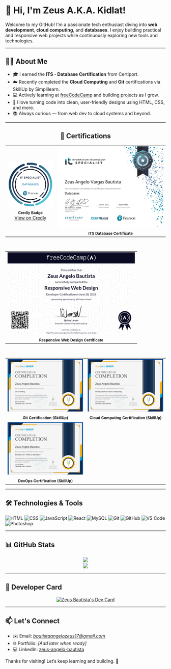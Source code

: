 # 👋 Hi, I'm Zeus A.K.A. Kidlat!

Welcome to my GitHub! I'm a passionate tech enthusiast diving into **web development**, **cloud computing**, and **databases**. I enjoy building practical and responsive web projects while continuously exploring new tools and technologies.

---

## 👨‍💻 About Me

- 🎓 I earned the **ITS - Database Certification** from Certiport.
- ☁️ Recently completed the **Cloud Computing** and **Git** certifications via SkillUp by Simplilearn.
- 💻 Actively learning at <a href="https://www.freecodecamp.org/kidlat" target="_blank">freeCodeCamp</a> and building projects as I grow.
- 🔨 I love turning code into clean, user-friendly designs using HTML, CSS, and more.
- 📚 Always curious — from web dev to cloud systems and beyond.

---

<div align="center">

## 🏅 Certifications

<!-- Top Row: Badge + ITS Certificate -->
<table style="border: none; border-collapse: collapse;" cellspacing="0" cellpadding="10">
  <tr>
    <td align="center" style="border: none;">
      <img src="https://github.com/kidlatpogi/kidlatpogi/blob/main/assets/certifications/it-specialist-databases-badge.png?raw=true" 
           alt="ITS Database Badge" width="150"/>
      <br/>
      <sub><strong>Credly Badge</strong></sub>
      <br/>
      <a href="https://www.credly.com/badges/ec097417-e36a-4642-b03b-df96919ae380/public_url" target="_blank">
        View on Credly
      </a>
    </td>
    <td align="center" style="border: none;">
      <a href="https://github.com/kidlatpogi/kidlatpogi/blob/main/assets/certifications/it-specialist-databases-certificate.png?raw=true" target="_blank">
        <img src="https://github.com/kidlatpogi/kidlatpogi/blob/main/assets/certifications/it-specialist-databases-certificate.png?raw=true" 
             alt="ITS Database Certificate" width="350" />
      </a>
      <br/>
      <sub><strong>ITS Database Certificate</strong></sub>
    </td>
  </tr>
</table>

<br/>

<!-- Responsive Web Design Certificate -->
<table style="border: none; border-collapse: collapse;" cellspacing="0" cellpadding="10">
  <tr>
    <td align="center" style="border: none;">
      <img src="https://github.com/kidlatpogi/kidlatpogi/blob/main/assets/certifications/responsive-web-design-certificate.png?raw=true" 
           alt="Responsive Web Design Certificate" width="400" />
      <br/>
      <sub><strong>Responsive Web Design Certificate</strong></sub>
    </td>
  </tr>
</table>

<br/>

<!-- Simplilearn Certifications (2 per row) -->
<table style="border: none; border-collapse: collapse;" cellspacing="0" cellpadding="10">
  <tr>
    <td align="center" style="border: none;">
      <a href="https://simpli-web.app.link/e/ZxbTrH51AUb" target="_blank">
        <img src="https://github.com/kidlatpogi/kidlatpogi/blob/main/assets/certifications/git-certification.png?raw=true" 
             alt="Git Certification" width="400" />
      </a>
      <br/>
      <sub><strong>Git Certification (SkillUp)</strong></sub>
    </td>
    <td align="center" style="border: none;">
      <a href="https://simpli-web.app.link/e/gKaLOY2xCUb" target="_blank">
        <img src="https://github.com/kidlatpogi/kidlatpogi/blob/main/assets/certifications/cloud-computing-certification.png?raw=true" 
             alt="Cloud Computing Certification" width="400" />
      </a>
      <br/>
      <sub><strong>Cloud Computing Certification (SkillUp)</strong></sub>
    </td>
  </tr>
  <tr>
    <td align="center" style="border: none;">
      <a href="https://simpli-web.app.link/e/Y9glztFeEUb" target="_blank">
        <img src="https://github.com/kidlatpogi/kidlatpogi/blob/main/assets/certifications/dev-ops-certification.png?raw=true" 
             alt="DevOps Certification" width="400" />
      </a>
      <br/>
      <sub><strong>DevOps Certification (SkillUp)</strong></sub>
    </td>
    <td align="center" style="border: none;">
      <!-- Optional: Leave this cell empty or use it for a future cert -->
    </td>
  </tr>
</table>

</div>

---

## 🛠️ Technologies & Tools

![HTML](https://img.shields.io/badge/-HTML5-E34F26?logo=html5&logoColor=white&style=for-the-badge)
![CSS](https://img.shields.io/badge/-CSS3-1572B6?logo=css3&logoColor=white&style=for-the-badge)
![JavaScript](https://img.shields.io/badge/-JavaScript-F7DF1E?logo=javascript&logoColor=black&style=for-the-badge)
![React](https://img.shields.io/badge/-React-20232A?logo=react&logoColor=61DAFB&style=for-the-badge)
![MySQL](https://img.shields.io/badge/-MySQL-4479A1?logo=mysql&logoColor=white&style=for-the-badge)
![Git](https://img.shields.io/badge/-Git-F05032?logo=git&logoColor=white&style=for-the-badge)
![GitHub](https://img.shields.io/badge/-GitHub-181717?logo=github&logoColor=white&style=for-the-badge)
![VS Code](https://img.shields.io/badge/-VSCode-007ACC?logo=visualstudiocode&logoColor=white&style=for-the-badge)
![Photoshop](https://img.shields.io/badge/-Photoshop-31A8FF?logo=adobephotoshop&logoColor=white&style=for-the-badge)

---

## 📊 GitHub Stats

<div align="center">
  <img src="https://github-readme-stats.vercel.app/api?username=kidlatpogi&show_icons=true&theme=github_dark" width="49%" />
</div>

<div align="center">
   <img src="https://github-readme-stats.vercel.app/api/top-langs/?username=kidlatpogi&layout=compact&theme=github_dark" width="49%" />
</div>

---

## 🧾 Developer Card

<div align="center">
  <a href="https://app.daily.dev/zeusbautista" target="_blank">
    <img src="https://api.daily.dev/devcards/v2/d6vYD3X0UxN3NFta2gVQy.png?r=2ii&type=wide" 
         width="652" 
         alt="Zeus Bautista's Dev Card"/>
  </a>
</div>

---

## 📫 Let's Connect

- ✉️ Email: *bautistaangelozeus17@gmail.com*  
- 🌐 Portfolio: *[Add later when ready]*  
- 💻 LinkedIn: <a href="https://www.linkedin.com/in/zeus-angelo-bautista" target="_blank">zeus-angelo-bautista</a>

Thanks for visiting! Let’s keep learning and building. 🚀
